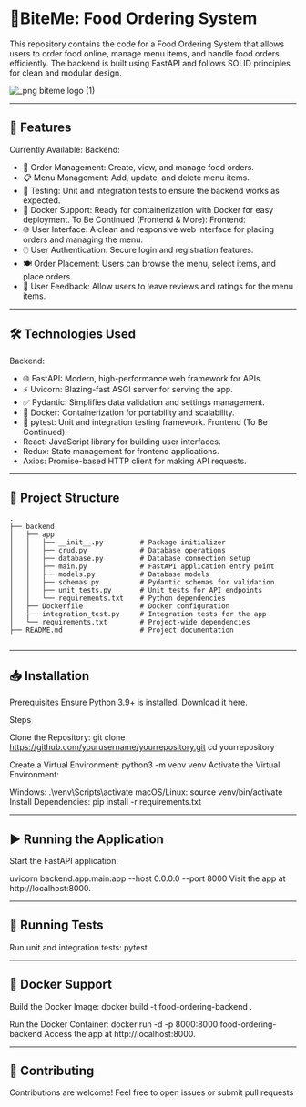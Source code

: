 # 🍔BiteMe: Food Ordering System
This repository contains the code for a Food Ordering System that allows users to order food online, manage menu items, and handle food orders efficiently. The backend is built using FastAPI and follows SOLID principles for clean and modular design. 


![_png biteme logo (1)](https://github.com/user-attachments/assets/f7eed7ed-b51a-4a71-8b0e-5cec53db5d64)


---

## 🚀 Features  

Currently Available:
Backend:
- 🛒 Order Management: Create, view, and manage food orders.
- 📋 Menu Management: Add, update, and delete menu items.
- 🧪 Testing: Unit and integration tests to ensure the backend works as expected.
- 🐋 Docker Support: Ready for containerization with Docker for easy deployment.
To Be Continued (Frontend & More):
Frontend:
- 🌐 User Interface: A clean and responsive web interface for placing orders and managing the menu.
- 🖱️ User Authentication: Secure login and registration features.
- 🍽️ Order Placement: Users can browse the menu, select items, and place orders.
- 💬 User Feedback: Allow users to leave reviews and ratings for the menu items.

---

## 🛠️ Technologies Used  

Backend:
- 🌐 FastAPI: Modern, high-performance web framework for APIs.
- ⚡ Uvicorn: Blazing-fast ASGI server for serving the app.
- ✅ Pydantic: Simplifies data validation and settings management.
- 🐋 Docker: Containerization for portability and scalability.
- 🧪 pytest: Unit and integration testing framework.
Frontend (To Be Continued):
- React: JavaScript library for building user interfaces.
- Redux: State management for frontend applications.
- Axios: Promise-based HTTP client for making API requests.

---

## 📂 Project Structure  

```plaintext
.
├── backend
│   ├── app
│   │   ├── __init__.py         # Package initializer
│   │   ├── crud.py             # Database operations
│   │   ├── database.py         # Database connection setup
│   │   ├── main.py             # FastAPI application entry point
│   │   ├── models.py           # Database models
│   │   ├── schemas.py          # Pydantic schemas for validation
│   │   ├── unit_tests.py       # Unit tests for API endpoints
│   │   └── requirements.txt    # Python dependencies
│   ├── Dockerfile              # Docker configuration
│   ├── integration_test.py     # Integration tests for the app
│   └── requirements.txt        # Project-wide dependencies
├── README.md                   # Project documentation


```

---

## **📥 Installation**

Prerequisites
Ensure Python 3.9+ is installed. Download it here.

Steps

Clone the Repository:
git clone https://github.com/yourusername/yourrepository.git
cd yourrepository

Create a Virtual Environment:
python3 -m venv venv
Activate the Virtual Environment:

Windows:
.\venv\Scripts\activate
macOS/Linux:
source venv/bin/activate
Install Dependencies:
pip install -r requirements.txt

---

## ▶️ **Running the Application**
Start the FastAPI application:

uvicorn backend.app.main:app --host 0.0.0.0 --port 8000
Visit the app at http://localhost:8000.

---

## **🧪 Running Tests**
Run unit and integration tests:
pytest

---

## **🐳 Docker Support**
Build the Docker Image:
docker build -t food-ordering-backend .

Run the Docker Container:
docker run -d -p 8000:8000 food-ordering-backend
Access the app at http://localhost:8000.

---

## 🙌 Contributing
Contributions are welcome! Feel free to open issues or submit pull requests
